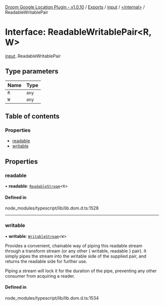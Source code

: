 [Droom Google Location Plugin - v1.0.10](../README.md) / [Exports](../modules.md) / [input](../modules/input.md) / [<internal\>](../modules/input._internal_.md) / ReadableWritablePair

# Interface: ReadableWritablePair<R, W\>

[input](../modules/input.md).[<internal>](../modules/input._internal_.md).ReadableWritablePair

## Type parameters

| Name | Type |
| :------ | :------ |
| `R` | `any` |
| `W` | `any` |

## Table of contents

### Properties

- [readable](input._internal_.ReadableWritablePair.md#readable)
- [writable](input._internal_.ReadableWritablePair.md#writable)

## Properties

### readable

• **readable**: [`ReadableStream`](../modules/input._internal_.md#readablestream)<`R`\>

#### Defined in

node_modules/typescript/lib/lib.dom.d.ts:1528

___

### writable

• **writable**: [`WritableStream`](../modules/input._internal_.md#writablestream)<`W`\>

Provides a convenient, chainable way of piping this readable stream through a transform stream (or any other { writable, readable } pair). It simply pipes the stream into the writable side of the supplied pair, and returns the readable side for further use.

Piping a stream will lock it for the duration of the pipe, preventing any other consumer from acquiring a reader.

#### Defined in

node_modules/typescript/lib/lib.dom.d.ts:1534
